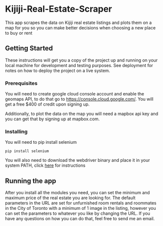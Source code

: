 # Kijiji-Real-Estate-Scraper
This app scrapes the data on Kijiji real estate listings and plots them on a map for you so you can make better decisions when choosing a new place to buy or rent

## Getting Started

These instructions will get you a copy of the project up and running on your local machine for development and testing purposes. See deployment for notes on how to deploy the project on a live system.

### Prerequisites

You will need to create google cloud console account and enable the geomaps API, to do that go to https://console.cloud.google.com/. You will get a free $400 of credit upon signing up.

Additionally, to plot the data on the map you will need a mapbox api key and you can get that by signing up at mapbox.com.

### Installing

You will need to pip install selenium

```
pip install selenium
```
You will also need to download the webdriver binary and place it in your system PATH, click [here](https://www.selenium.dev/documentation/en/selenium_installation/installing_webdriver_binaries/) for instructions 

## Running the app

After you install all the modules you need, you can set the minimum and maximum price of the real estate you are looking for. The default
parameters in the URL are set for unfurnished room rentals and roommates in the City of Toronto with a minimum of 1 image in the listing, however you can set the parameters to whatever you like by changing the URL.
If you have any questions on how you can do that, feel free to send me an email.


